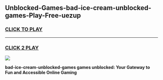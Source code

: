 
## Unblocked-Games-bad-ice-cream-unblocked-games-Play-Free-uezup
<h3>
<a href="https://premium76.site?title=bad-ice-cream-unblocked-games&ref=15A">CLICK TO PLAY</a></h3>
<hr>

<h3>
<a href="https://premium76.site?title=bad-ice-cream-unblocked-games&ref=15A">CLICK 2 PLAY</a>
  
</h3>

<a href="https://premium76.site?title=bad-ice-cream-unblocked-games&ref=15A"><img src="https://clearcache.store/games.png"></a>


**bad-ice-cream-unblocked-games games unblocked: Your Gateway to Fun and Accessible Online Gaming**
